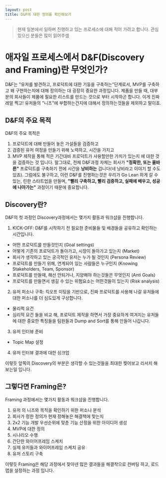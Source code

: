 ```yaml
---
layout: post
title: D&F에 대한 정의를 확인해보기
---
```


> 현재 일본에서 일하며 진행하고 있는 프로세스에 대해 적어 가려고 합니다. 관심있으신 분들은 많이 읽어주셈

# 애자일 프로세스에서 D&F(Discovery and Framing)란 무엇인가?
D&F는 "유저를 발견하고, 프로덕트에 대한 기둥을 구축하는"단계로서, MVP를 구축하고 왜 구현하는지에 대해 정의하는 대 굉장히 중요한 과정입니다.
제품을 만들 때, 대부분의 회사들이 제품에 필요한 리스트를 만드는 것으로 부터 시작하곤 합니다. 이게 진짜 레알 찍고! 유저들의 "니즈"에 부합하는건지에 대해서 정의하는것들을 제외하고 말이죠.

## D&F의 주요 목적
D&F의 주요 목적은
1. 프로덕트에 대해 만들어 놓은 가설들을 검증하고
2. 검증된 유저 여정을 만들기 위해 노력하고, 시간을 가지고
3. MVP 제작을 통해 적은 기간대비 프로덕트가 사용할만한 가치가 있는지 에 대한 것을 검증하는 것 입니다.
말그대로, 전체 D&F과정 자체는 회사가 **"정확한, 또는 올바른"** 프로덕트를 구축하기 전에 시간을 **낭비하는** 겁니다(네 낭비라고 이야기 할 수도 있죠).
그럼에도 불구하고, 이런 D&F를 진행하는것은 우리가 Go Lean 하게 갈 수 있는, 린한 스타트업을 만들며, **"빨리 구축하고, 빨리 검증하고, 실패에 배우고, 성공에 나아가는"** 과정이기 때문에 중요합니다.

## Discovery란?
D&F의 첫 과정인 Discovery과정에서는 몇가지 활동과 워크샵을 진행합니다.
1. KICK-OFF: D&F를 시작하기 전 필요한 준비물들 및 배경들을 공유하고 확인하는 시간입니다.
  * 어떤 프로덕트를 만들것인지 (Goal settings)
  * 어떻게 기존의 프로덕트가 돌아가고, 시장이 돌아가고 있는지 (Market)
  * 회사가 생각하고 있는 궁극적인 유저는 누가 될 것인지 (Persona Review)
  * 프로덕트를 만들기 위해, 연계되어 있는 사람들은 누구인지 (Knowing Stakeholders, Team, Sponsor)
  * 프로덕트를 만들때, 해선 안되거나, 지양해야 하는것들은 무엇인지 (Anti Goals)
  * 프로덕트를 만들면서 생길 수 있는 위험요소는 어떤것들이 있는지 (Risk analysis)
2. 유저 퍼소나 구축: 킥오프 미팅을 기반으로, 진짜 프로덕트를 사용해 나갈 유저들에 대한 퍼소나를 더 심도있게 구상합니다.
  * 물리적 요건
  * 심리적 요건
  들을 비교 해, 프로덕트 제작을 하면서 가장 중요하게 여겨지는 유저들에 대한 중요한 특징들을 팀원들과 Dump and Sort를 통해 만들어 나갑니다.
3. 유저 인터뷰 준비
  * Topic Map 설정
4. 유저 인터뷰 결과에 대한 싱크업

이렇듯 앞쪽의 Discovery의 부분은 생각할 수 있는것들을 최대한 찢어보고 리서치 해 보는일 입니다.

## 그렇다면 Framing은?
Framing 과정에서는 몇가지 활동과 워크샵을 진행합니다.
1. 유저 의 니즈와 목적을 확인하기 위한 퍼소나 분석
2. 회사가 정한 정의가 현재 정해놓은 해결책에 맞는지
3. 2x2 기능 개발 우선순위에 맞춘 기능 산정을 위한 아이디어 생성
4. MVP에 대한 정의
5. 시나리오 수행
6. 간단한 와이어프레임 스케치
7. 실제 유저들과 와이어프레임 스케치 공유
8. 유저 스토리 구축

이렇듯 Framing은 해당 과정에서 찾아넨 많은 결과들을 해결착으로 컨버팅 하고, 로드맵을 설정하는 과정 입니다.
